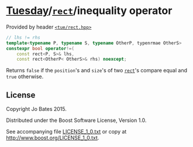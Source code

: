 [Tuesday](../../../README.md)/[`rect`](../../headers/rect.md)/inequality operator
=================================================================================
Provided by header [`<tue/rect.hpp>`](../../headers/rect.md)

```c++
// lhs != rhs
template<typename P, typename S, typename OtherP, typenrmae OtherS>
constexpr bool operator!=(
    const rect<P, S>& lhs,
    const rect<OtherP< OtherS>& rhs) noexcept;
```

Returns `false` if the `position`'s and `size`'s of two
[`rect`](../../headers/rect.md)'s compare equal and `true` otherwise.

License
-------
Copyright Jo Bates 2015.

Distributed under the Boost Software License, Version 1.0.

See accompanying file [LICENSE_1_0.txt](../../../LICENSE_1_0.txt) or copy at
http://www.boost.org/LICENSE_1_0.txt.
